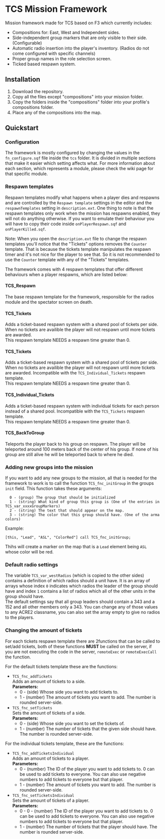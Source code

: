 # TCS Mission Framework
Mission framework made for TCS based on F3 which currently includes: 

* Compositions for: East, West and Independent sides.
* Side-independent group markers that are only visible to their side. (Configurable)
* Automatic radio insertion into the player's inventory. (Radios do not come configured with specific channels)
* Proper group names in the role selection screen.
* Ticked based respawn system.


## Installation
1. Download the repository.
2. Copy all the files except "compositions" into your mission folder.
3. Copy the folders inside the "compositions" folder into your profile's compositions folder.
3. Place any of the compositions into the map.


## Quickstart
### Configuration
The framework is mostly configured by changing the values in the `fn_configure.sqf` file inside the `tcs` folder. It is divided in multiple sections that make it easier which setting affects what. For more information about each section, which represents a module, please check the wiki page for that specific module.

### Respawn templates
Respawn templates modify what happens when a player dies and respawns and are controlled by the `Respawn template` settings in the editor and the `respawnTemplates` setting in `description.ext`. One thing to note is that the respawn templates only work when the mission has respawns enabled, they will not do anything otherwise. If you want to emulate their behaviour you will have to copy their code inside `onPlayerRespawn.sqf` and `onPlayerKilled.sqf`.  
  
Note: When you open the `description.ext` file to change the respawn templates you'll notice that the "Tickets" options removes the `Counter` template. That is because the tickets template manipulates the respawn timer and it's not nice for the player to see that. So it is not recommended to use the `Counter` template with any of the "Tickets" templates.

The framework comes with 4 respawn templates that offer different behaviours when a player respawns, which are listed below:

#### TCS_Respawn
The base respawn template for the framework, responsible for the radios module and the spectator screen on death.

#### TCS_Tickets
Adds a ticket-based respawn system with a shared pool of tickets per side. When no tickets are availible the player will not respawn until more tickets are awarded.  
This respawn template NEEDS a respawn time greater than 0.

#### TCS_Tickets
Adds a ticket-based respawn system with a shared pool of tickets per side. When no tickets are availible the player will not respawn until more tickets are awarded. Incompatible with the `TCS_Individual_Tickets` respawn template.  
This respawn template NEEDS a respawn time greater than 0.

#### TCS_Individual_Tickets
Adds a ticket-based respawn system with individual tickets for each person instead of a shared pool. Incompatible with the `TCS_Tickets` respawn template.  
This respawn template NEEDS a respawn time greater than 0.

#### TCS_BackToGroup
Teleports the player back to his group on respawn. The player will be teleported around 100 meters back of the center of his group. If none of his group are still alive he will be teleported back to where he died.  

### Adding new groups into the mission
If you want to add any new groups to the mission, all that is needed for the framework to work is to call the function `TCS_fnc_initGroup` in the groups `init` field. This function takes these arguments:  
```sqf
  0 - (group) The group that should be initialized
  1 - (string) What kind of group this group is (One of the entries in TCS_var_xxxxGroupMarkers)
  2 - (string) The text that should appear on the map.
  3 - (string) The color that this group should have. (One of the arma colors)
```
Example:
```sqf
[this, "Lead", "ASL", "ColorRed"] call TCS_fnc_initGroup;
```
Thihs will create a marker on the map that is a `Lead` element being `ASL` whose color will be red.

### Default radio settings
The variable `TCS_var_westRadios` (which is copied to the other sides) contains a definition of which radios should a unit have. It is an array of arrays whose index `0` indicates which radios the leader of the group should have and index `1` contains a list of radios which all of the other units in the group should have.  
The default settings say that all group leaders should contain a 343 and a 152 and all other members only a 343. You can change any of those values to any ACRE2 classname, you can also set the array empty to give no radios to the players.

### Changing the amount of tickets
For each tickets respawn template there are 2functions that can be called to set/add tickets, both of these functions **MUST** be called on the server, if you are not executing the code in the server, `remoteExec` or `remoteExecCall` the function.  

For the default tickets template these are the functions:
* `TCS_fnc_addTickets`  
  Adds an amount of tickets to a side.  
  **Parameters:**
    * 0 - (side) Whose side you want to add tickets to.
    * 1 - (number) The amount of tickets you want to add. The number is rounded server-side.
* `TCS_fnc_setTickets`  
  Sets the amount of tickets of a side.  
  **Parameters:**
    * 0 - (side) Whose side you want to set the tickets of.
    * 1 - (number) The number of tickets that the given side should have. The number is rounded server-side.  

For the individual tickets template, these are the functions:
* `TCS_fnc_addTicketsIndividual`  
  Adds an amount of tickets to a player.  
  **Parameters:**
    * 0 - (number) The ID of the player you want to add tickets to. 0 can be used to add tickets to everyone. You can also use negative numbers to add tickets to everyone but that player.
    * 1 - (number) The amount of tickets you want to add. The number is rounded server-side.
* `TCS_fnc_setTicketsIndividual`  
  Sets the amount of tickets of a player.  
  **Parameters:**
    * 0 - 0 - (number) The ID of the player you want to add tickets to. 0 can be used to add tickets to everyone. You can also use negative numbers to add tickets to everyone but that player.
    * 1 - (number) The number of tickets that the player should have. The number is rounded server-side.  